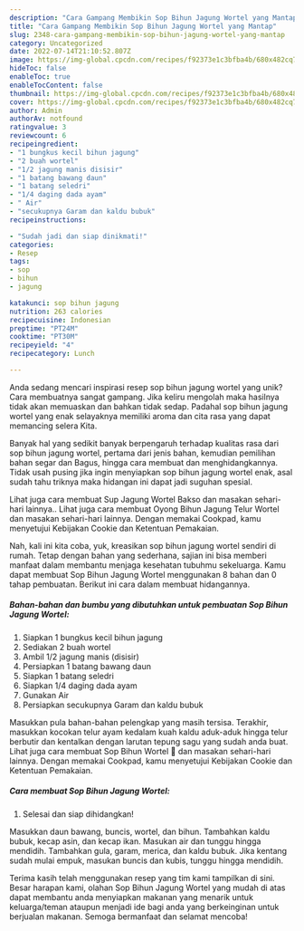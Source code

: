 ```yaml
---
description: "Cara Gampang Membikin Sop Bihun Jagung Wortel yang Mantap"
title: "Cara Gampang Membikin Sop Bihun Jagung Wortel yang Mantap"
slug: 2348-cara-gampang-membikin-sop-bihun-jagung-wortel-yang-mantap
category: Uncategorized
date: 2022-07-14T21:10:52.807Z
image: https://img-global.cpcdn.com/recipes/f92373e1c3bfba4b/680x482cq70/sop-bihun-jagung-wortel-foto-resep-utama.jpg
hideToc: false
enableToc: true
enableTocContent: false
thumbnail: https://img-global.cpcdn.com/recipes/f92373e1c3bfba4b/680x482cq70/sop-bihun-jagung-wortel-foto-resep-utama.jpg
cover: https://img-global.cpcdn.com/recipes/f92373e1c3bfba4b/680x482cq70/sop-bihun-jagung-wortel-foto-resep-utama.jpg
author: Admin
authorAv: notfound
ratingvalue: 3
reviewcount: 6
recipeingredient:
- "1 bungkus kecil bihun jagung"
- "2 buah wortel"
- "1/2 jagung manis disisir"
- "1 batang bawang daun"
- "1 batang seledri"
- "1/4 daging dada ayam"
- " Air"
- "secukupnya Garam dan kaldu bubuk"
recipeinstructions:

- "Sudah jadi dan siap dinikmati!"
categories:
- Resep
tags:
- sop
- bihun
- jagung

katakunci: sop bihun jagung 
nutrition: 263 calories
recipecuisine: Indonesian
preptime: "PT24M"
cooktime: "PT30M"
recipeyield: "4"
recipecategory: Lunch

---
```





Anda sedang mencari inspirasi resep sop bihun jagung wortel yang unik? Cara membuatnya sangat gampang. Jika keliru mengolah maka hasilnya tidak akan memuaskan dan bahkan tidak sedap. Padahal sop bihun jagung wortel yang enak selayaknya memiliki aroma dan cita rasa yang dapat memancing selera Kita.





Banyak hal yang sedikit banyak berpengaruh terhadap kualitas rasa dari sop bihun jagung wortel, pertama dari jenis bahan, kemudian pemilihan bahan segar dan Bagus, hingga cara membuat dan menghidangkannya. Tidak usah pusing jika ingin menyiapkan sop bihun jagung wortel enak,      asal sudah tahu triknya maka hidangan ini dapat jadi suguhan spesial.














Lihat juga cara membuat Sup Jagung Wortel Bakso dan masakan sehari-hari lainnya.. Lihat juga cara membuat Oyong Bihun Jagung Telur Wortel dan masakan sehari-hari lainnya. Dengan memakai Cookpad, kamu menyetujui Kebijakan Cookie dan Ketentuan Pemakaian.






Nah, kali ini kita coba, yuk, kreasikan sop bihun jagung wortel sendiri di rumah. Tetap dengan bahan yang sederhana, sajian ini bisa memberi manfaat dalam membantu menjaga kesehatan tubuhmu sekeluarga. Kamu dapat membuat Sop Bihun Jagung Wortel menggunakan 8 bahan dan 0 tahap pembuatan. Berikut ini cara dalam membuat hidangannya.

<!--inarticleads1-->

##### Bahan-bahan dan bumbu yang dibutuhkan untuk pembuatan Sop Bihun Jagung Wortel:

1. Siapkan 1 bungkus kecil bihun jagung
1. Sediakan 2 buah wortel
1. Ambil 1/2 jagung manis (disisir)
1. Persiapkan 1 batang bawang daun
1. Siapkan 1 batang seledri
1. Siapkan 1/4 daging dada ayam
1. Gunakan  Air
1. Persiapkan secukupnya Garam dan kaldu bubuk


Masukkan pula bahan-bahan pelengkap yang masih tersisa. Terakhir, masukkan kocokan telur ayam kedalam kuah kaldu aduk-aduk hingga telur berbutir dan kentalkan dengan larutan tepung sagu yang sudah anda buat. Lihat juga cara membuat Sop Bihun Wortel 🥕 dan masakan sehari-hari lainnya. Dengan memakai Cookpad, kamu menyetujui Kebijakan Cookie dan Ketentuan Pemakaian. 

<!--inarticleads2-->

##### Cara membuat Sop Bihun Jagung Wortel:


1. Selesai dan siap dihidangkan!

Masukkan daun bawang, buncis, wortel, dan bihun. Tambahkan kaldu bubuk, kecap asin, dan kecap ikan. Masukan air dan tunggu hingga mendidih. Tambahkan gula, garam, merica, dan kaldu bubuk. Jika kentang sudah mulai empuk, masukan buncis dan kubis, tunggu hingga mendidih. 

Terima kasih telah menggunakan resep yang tim kami tampilkan di sini. Besar harapan kami, olahan Sop Bihun Jagung Wortel yang mudah di atas dapat membantu anda menyiapkan makanan yang menarik untuk keluarga/teman ataupun menjadi ide bagi anda yang berkeinginan untuk berjualan makanan. Semoga bermanfaat dan selamat mencoba!
